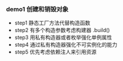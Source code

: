 ### demo1 创建和销毁对象
- step1 静态工厂方法代替构造函数
- step2 有多个构造参数考虑构建器 .build()
- step3 用私有构造器或者枚举强化单例属性
- step4 通过私有构造器强化不可实例化的能力
- step5 优先考虑依赖注人来引用资源